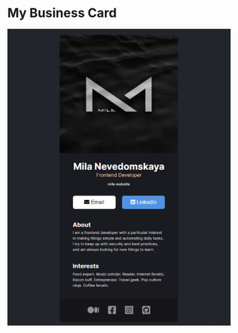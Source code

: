 # My Business Card

![view](https://github.com/LyudmilaNevedomskaya/business-card/blob/main/docs/Screenshot.png)